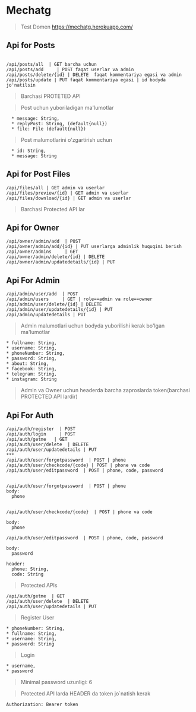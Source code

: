 #  Mechatg
> Test Domen https://mechatg.herokuapp.com/

## Api for Posts
``` 

/api/posts/all  | GET barcha uchun
/api/posts/add     | POST faqat userlar va admin
/api/posts/delete/{id} | DELETE  faqat kommentariya egasi va admin 
/api/posts/update | PUT faqat kommentariya egasi | id bodyda jo'natilsin 
```
 > Barchasi PROTETED API
 
 > Post uchun yuboriladigan ma'lumotlar
 ``` {multipart/form-data}:
   * message: String,
   * replyPost: String, (default{null})
   * file: File (default{null})
```
> Post malumotlarini o'zgartirish uchun
```
  * id: String,
  * message: String
```
## Api for Post Files
```
/api/files/all | GET admin va userlar
/api/files/preview/{id} | GET admin va userlar
/api/files/download/{id} | GET admin va userlar
```
>Barchasi Protected API lar

## Api for Owner
```
/api/owner/admin/add  | POST 
/api/owner/admin/add/{id} | PUT userlarga adminlik huquqini berish
/api/owner/admins     | GET
/api/owner/admin/delete/{id} | DELETE
/api/owner/admin/updatedetails/{id} | PUT
```
## Api For Admin
```
/api/admin/user/add  | POST 
/api/admin/users     | GET | role==admin va role==owner 
/api/admin/user/delete/{id} | DELETE
/api/admin/user/updatedetails/{id} | PUT
/api/admin/updatedetails | PUT 
``` 
> Admin malumotlari uchun bodyda yuborilishi kerak bo'lgan ma'lumotlar
``` body:
* fullname: String,
* username: String,
* phoneNumber: String,
* password: String,
* about: String,
* facebook: String,
* telegram: String,
* instagram: String
```

> Admin va Owner uchun headerda barcha zaproslarda token(barchasi PROTECTED API lardir)

## Api For Auth
```
/api/auth/register  | POST
/api/auth/login     | POST
/api/auth/getme   | GET 
/api/auth/user/delete  | DELETE
/api/auth/user/updatedetails | PUT
***
/api/auth/user/forgotpassword  | POST | phone
/api/auth/user/checkcode/{code} | POST | phone va code
/api/auth/user/editpassword  | POST | phone, code, password


/api/auth/user/forgotpassword  | POST | phone
body:
  phone
  

/api/auth/user/checkcode/{code}  | POST | phone va code

body:
  phone

/api/auth/user/editpassword  | POST | phone, code, password

body:
  password
  
header:
  phone: String,
  code: String

```
> Protected APIs
```
/api/auth/getme  | GET
/api/auth/user/delete  | DELETE
/api/auth/user/updatedetails | PUT 
```
> Register User
```
* phoneNumber: String,
* fullname: String,
* username: String,
* password: String
```
> Login
```
* username,
* password
```
>Minimal password uzunligi: 6

> Protected API larda HEADER da token jo`natish kerak

``` 
Authorization: Bearer token 
```
